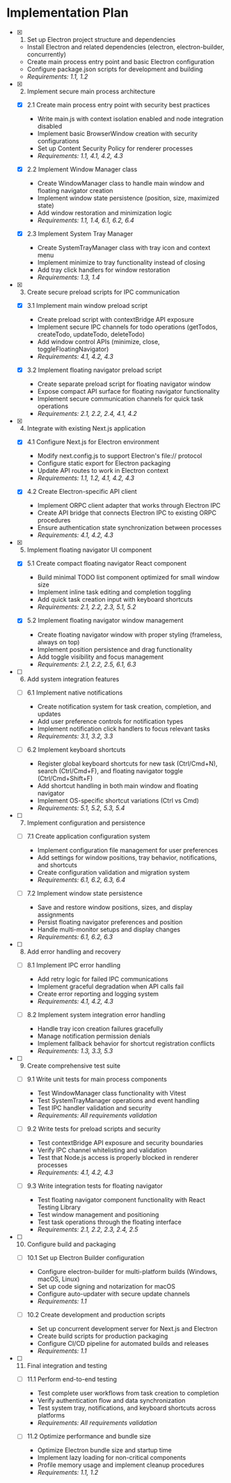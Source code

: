 # Implementation Plan

- [x] 1. Set up Electron project structure and dependencies
  - Install Electron and related dependencies (electron, electron-builder, concurrently)
  - Create main process entry point and basic Electron configuration
  - Configure package.json scripts for development and building
  - _Requirements: 1.1, 1.2_

- [x] 2. Implement secure main process architecture
  - [x] 2.1 Create main process entry point with security best practices
    - Write main.js with context isolation enabled and node integration disabled
    - Implement basic BrowserWindow creation with security configurations
    - Set up Content Security Policy for renderer processes
    - _Requirements: 1.1, 4.1, 4.2, 4.3_

  - [x] 2.2 Implement Window Manager class
    - Create WindowManager class to handle main window and floating navigator creation
    - Implement window state persistence (position, size, maximized state)
    - Add window restoration and minimization logic
    - _Requirements: 1.1, 1.4, 6.1, 6.2, 6.4_

  - [x] 2.3 Implement System Tray Manager
    - Create SystemTrayManager class with tray icon and context menu
    - Implement minimize to tray functionality instead of closing
    - Add tray click handlers for window restoration
    - _Requirements: 1.3, 1.4_

- [x] 3. Create secure preload scripts for IPC communication
  - [x] 3.1 Implement main window preload script
    - Create preload script with contextBridge API exposure
    - Implement secure IPC channels for todo operations (getTodos, createTodo, updateTodo, deleteTodo)
    - Add window control APIs (minimize, close, toggleFloatingNavigator)
    - _Requirements: 4.1, 4.2, 4.3_

  - [x] 3.2 Implement floating navigator preload script
    - Create separate preload script for floating navigator window
    - Expose compact API surface for floating navigator functionality
    - Implement secure communication channels for quick task operations
    - _Requirements: 2.1, 2.2, 2.4, 4.1, 4.2_

- [x] 4. Integrate with existing Next.js application
  - [x] 4.1 Configure Next.js for Electron environment
    - Modify next.config.js to support Electron's file:// protocol
    - Configure static export for Electron packaging
    - Update API routes to work in Electron context
    - _Requirements: 1.1, 1.2, 4.1, 4.2, 4.3_

  - [x] 4.2 Create Electron-specific API client
    - Implement ORPC client adapter that works through Electron IPC
    - Create API bridge that connects Electron IPC to existing ORPC procedures
    - Ensure authentication state synchronization between processes
    - _Requirements: 4.1, 4.2, 4.3_

- [x] 5. Implement floating navigator UI component
  - [x] 5.1 Create compact floating navigator React component
    - Build minimal TODO list component optimized for small window size
    - Implement inline task editing and completion toggling
    - Add quick task creation input with keyboard shortcuts
    - _Requirements: 2.1, 2.2, 2.3, 5.1, 5.2_

  - [x] 5.2 Implement floating navigator window management
    - Create floating navigator window with proper styling (frameless, always on top)
    - Implement position persistence and drag functionality
    - Add toggle visibility and focus management
    - _Requirements: 2.1, 2.2, 2.5, 6.1, 6.3_

- [ ] 6. Add system integration features
  - [ ] 6.1 Implement native notifications
    - Create notification system for task creation, completion, and updates
    - Add user preference controls for notification types
    - Implement notification click handlers to focus relevant tasks
    - _Requirements: 3.1, 3.2, 3.3_

  - [ ] 6.2 Implement keyboard shortcuts
    - Register global keyboard shortcuts for new task (Ctrl/Cmd+N), search (Ctrl/Cmd+F), and floating navigator toggle (Ctrl/Cmd+Shift+F)
    - Add shortcut handling in both main window and floating navigator
    - Implement OS-specific shortcut variations (Ctrl vs Cmd)
    - _Requirements: 5.1, 5.2, 5.3, 5.4_

- [ ] 7. Implement configuration and persistence
  - [ ] 7.1 Create application configuration system
    - Implement configuration file management for user preferences
    - Add settings for window positions, tray behavior, notifications, and shortcuts
    - Create configuration validation and migration system
    - _Requirements: 6.1, 6.2, 6.3, 6.4_

  - [ ] 7.2 Implement window state persistence
    - Save and restore window positions, sizes, and display assignments
    - Persist floating navigator preferences and position
    - Handle multi-monitor setups and display changes
    - _Requirements: 6.1, 6.2, 6.3_

- [ ] 8. Add error handling and recovery
  - [ ] 8.1 Implement IPC error handling
    - Add retry logic for failed IPC communications
    - Implement graceful degradation when API calls fail
    - Create error reporting and logging system
    - _Requirements: 4.1, 4.2, 4.3_

  - [ ] 8.2 Implement system integration error handling
    - Handle tray icon creation failures gracefully
    - Manage notification permission denials
    - Implement fallback behavior for shortcut registration conflicts
    - _Requirements: 1.3, 3.3, 5.3_

- [ ] 9. Create comprehensive test suite
  - [ ] 9.1 Write unit tests for main process components
    - Test WindowManager class functionality with Vitest
    - Test SystemTrayManager operations and event handling
    - Test IPC handler validation and security
    - _Requirements: All requirements validation_

  - [ ] 9.2 Write tests for preload scripts and security
    - Test contextBridge API exposure and security boundaries
    - Verify IPC channel whitelisting and validation
    - Test that Node.js access is properly blocked in renderer processes
    - _Requirements: 4.1, 4.2, 4.3_

  - [ ] 9.3 Write integration tests for floating navigator
    - Test floating navigator component functionality with React Testing Library
    - Test window management and positioning
    - Test task operations through the floating interface
    - _Requirements: 2.1, 2.2, 2.3, 2.4, 2.5_

- [ ] 10. Configure build and packaging
  - [ ] 10.1 Set up Electron Builder configuration
    - Configure electron-builder for multi-platform builds (Windows, macOS, Linux)
    - Set up code signing and notarization for macOS
    - Configure auto-updater with secure update channels
    - _Requirements: 1.1_

  - [ ] 10.2 Create development and production scripts
    - Set up concurrent development server for Next.js and Electron
    - Create build scripts for production packaging
    - Configure CI/CD pipeline for automated builds and releases
    - _Requirements: 1.1_

- [ ] 11. Final integration and testing
  - [ ] 11.1 Perform end-to-end testing
    - Test complete user workflows from task creation to completion
    - Verify authentication flow and data synchronization
    - Test system tray, notifications, and keyboard shortcuts across platforms
    - _Requirements: All requirements validation_

  - [ ] 11.2 Optimize performance and bundle size
    - Optimize Electron bundle size and startup time
    - Implement lazy loading for non-critical components
    - Profile memory usage and implement cleanup procedures
    - _Requirements: 1.1, 1.2_
